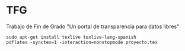 # TFG
Trabajo de Fin de Grado "Un portal de transparencia para datos libres"

```
sudo apt-get install texlive texlive-lang-spanish
pdflatex -synctex=1 -interaction=nonstopmode proyecto.tex
```
